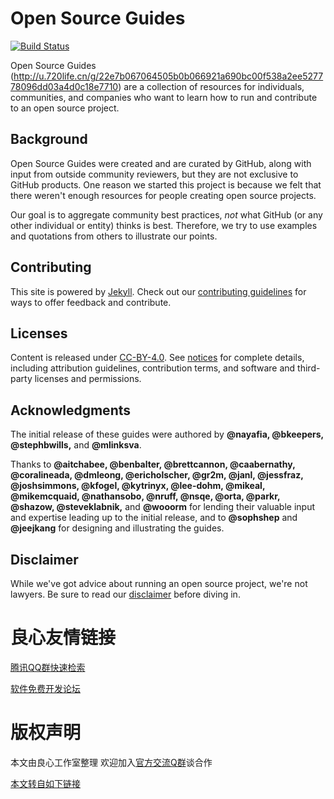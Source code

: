 # Open Source Guides

[![Build Status](https://travis-ci.org/github/opensource.guide.svg?branch=master)](https://travis-ci.org/github/opensource.guide)

Open Source Guides (http://u.720life.cn/g/22e7b067064505b0b066921a690bc00f538a2ee527778096dd03a4d0c18e7710) are a collection of resources for individuals, communities, and companies who want to learn how to run and contribute to an open source project.

## Background
Open Source Guides were created and are curated by GitHub, along with input from outside community reviewers, but they are not exclusive to GitHub products. One reason we started this project is because we felt that there weren't enough resources for people creating open source projects.

Our goal is to aggregate community best practices, *not* what GitHub (or any other individual or entity) thinks is best. Therefore, we try to use examples and quotations from others to illustrate our points.

## Contributing

This site is powered by [Jekyll](http://u.720life.cn/g/6a21ed45e167b1aa1cd0b5f81e69eba94118c5a994f0aeb330b6d76b6e3945c0). Check out our [contributing guidelines](/CONTRIBUTING.md) for ways to offer feedback and contribute.

## Licenses

Content is released under [CC-BY-4.0](http://u.720life.cn/g/f92437de2a0f19dbeda7f9325abcfd61608973388e99646292f37c07cffde0791d4260ec77bd72bc02dbfcf5e4b9b278). See [notices](notices.md) for complete details, including attribution guidelines, contribution terms, and software and third-party licenses and permissions.

## Acknowledgments

The initial release of these guides were authored by **@nayafia, @bkeepers, @stephbwills,** and **@mlinksva**.

Thanks to **@aitchabee, @benbalter, @brettcannon, @caabernathy, @coralineada, @dmleong, @ericholscher, @gr2m, @janl, @jessfraz, @joshsimmons, @kfogel, @kytrinyx, @lee-dohm, @mikeal, @mikemcquaid, @nathansobo, @nruff, @nsqe, @orta, @parkr, @shazow, @steveklabnik,** and **@wooorm** for lending their valuable input and expertise leading up to the initial release, and to **@sophshep** and **@jeejkang** for designing and illustrating the guides.

## Disclaimer
While we've got advice about running an open source project, we're not lawyers. Be sure to read our [disclaimer](notices.md#legal-disclaimer) before diving in.



 # 良心友情链接

[腾讯QQ群快速检索](http://u.720life.cn/s/8cf73f7c)

[软件免费开发论坛](http://u.720life.cn/s/bbb01dc0)

# 版权声明 

本文由良心工作室整理 欢迎加入[官方交流Q群](https://u.720life.cn/s/f2316816)谈合作

[本文转自如下链接](http://u.720life.cn/g/2e71d0f0a5c601172267ba20d3a43c6e17ede5a38e68daab68a932380078bdb5bdc594261a268a630c744b52561b0b870589fad8ff6a6f44c79bd36120df6d6cf81570f339084ca17338eab6b5f23906)
